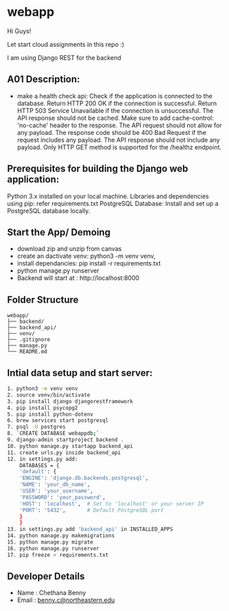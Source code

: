 # webapp

Hi Guys!

Let start cloud assignments in this repo :)

I am using Django REST for the backend

## A01 Description:

- make a health check api:
Check if the application is connected to the database.
Return HTTP 200 OK if the connection is successful.
Return HTTP 503 Service Unavailable if the connection is unsuccessful.
The API response should not be cached. Make sure to add cache-control: 'no-cache' header to the response.
The API request should not allow for any payload. The response code should be 400 Bad Request if the request includes any payload.
The API response should not include any payload.
Only HTTP GET method is supported for the /healthz endpoint.

## Prerequisites for building the Django web application:

Python 3.x installed on your local machine.
Libraries and dependencies using pip: refer requirements.txt
PostgreSQL Database: Install and set up a PostgreSQL database locally.

## Start the App/ Demoing
- download zip and unzip from canvas
- create an dactivate venv: python3 -m venv venv, 
- install dependancies: pip install -r requirements.txt
- python manage.py runserver
- Backend will start at : http://localhost:8000

## Folder Structure
    webapp/
    ├── backend/
    ├── backend_api/
    ├── venv/
    ├── .gitignore
    ├── manage.py
    └── README.md

## Intial data setup and start server:
```sh
1. python3 -m venv venv
2. source venv/bin/activate
3. pip install django djangorestframework
4. pip install psycopg2
5. pip install python-dotenv
6. brew services start postgresql
7. psql -U postgres
8. `CREATE DATABASE webappdb;`
9. django-admin startproject backend .
10. python manage.py startapp backend_api
11. create urls.py inside backend_api
12. in settings.py add:
    DATABASES = {
    'default': {
    'ENGINE': 'django.db.backends.postgresql',
    'NAME': 'your_db_name',
    'USER': 'your_username',
    'PASSWORD': 'your_password',
    'HOST': 'localhost',  # Set to 'localhost' or your server IP
    'PORT': '5432',       # Default PostgreSQL port
    }
    }
13. in settings.py add 'backend_api' in INSTALLED_APPS
14. python manage.py makemigrations
15. python manage.py migrate
16. python manage.py runserver
17. pip freeze > requirements.txt
```

## Developer Details
- Name : Chethana Benny
- Email : benny.c@northeastern.edu